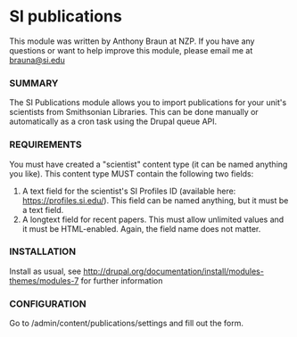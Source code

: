 SI publications
====================================

This module was written by Anthony Braun at NZP. If you have any questions or want to help improve this module, please email me at brauna@si.edu

### SUMMARY
 The SI Publications module allows you to import publications for your unit's scientists from Smithsonian Libraries. This can be done manually or automatically as a cron task using the Drupal queue API.

    
### REQUIREMENTS
 You must have created a "scientist" content type (it can be named anything you like). This content type MUST contain the following two fields:
 1. A text field for the scientist's SI Profiles ID (available here: https://profiles.si.edu/). This field can be named anything, but it must be a text field.
 2. A longtext field for recent papers. This must allow unlimited values and it must be HTML-enabled. Again, the field name does not matter.

### INSTALLATION
 Install as usual, see http://drupal.org/documentation/install/modules-themes/modules-7 for further information

### CONFIGURATION
 Go to /admin/content/publications/settings and fill out the form.
